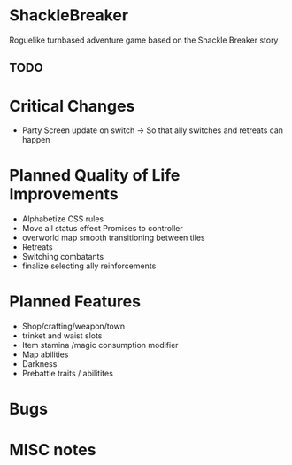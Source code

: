 # ShackleBreaker
Roguelike turnbased adventure game based on the Shackle Breaker story

## TODO


# Critical Changes
* Party Screen update on switch -> So that ally switches and retreats can happen

# Planned Quality of Life Improvements
* Alphabetize CSS rules
* Move all status effect Promises to controller
* overworld map smooth transitioning between tiles
* Retreats
* Switching combatants
* finalize selecting ally reinforcements



# Planned Features
* Shop/crafting/weapon/town
* trinket and waist slots
* Item stamina /magic consumption modifier
* Map abilities
* Darkness
* Prebattle traits / abilitites




# Bugs



# MISC notes

